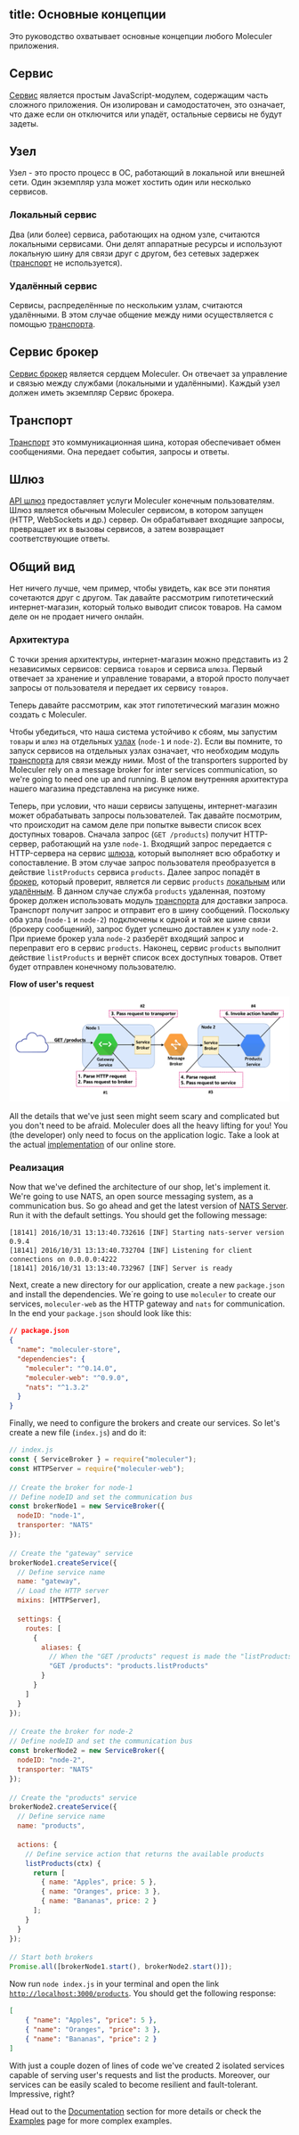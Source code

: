 title: Основные концепции
---

Это руководство охватывает основные концепции любого Moleculer приложения.

## Сервис
[Сервис](services.html) является простым JavaScript-модулем, содержащим часть сложного приложения. Он изолирован и самодостаточен, это означает, что даже если он отключится или упадёт, остальные сервисы не будут задеты.

## Узел
Узел - это просто процесс в ОС, работающий в локальной или внешней сети. Один экземпляр узла может хостить один или несколько сервисов.

### Локальный сервис
Два (или более) сервиса, работающих на одном узле, считаются локальными сервисами. Они делят аппаратные ресурсы и используют локальную шину для связи друг с другом, без сетевых задержек ([транспорт](#Transporter) не используется).

### Удалённый сервис
Сервисы, распределённые по нескольким узлам, считаются удалёнными. В этом случае общение между ними осуществляется с помощью [транспорта](#Transporter).

## Сервис брокер
[Сервис брокер](broker.html) является сердцем Moleculer. Он отвечает за управление и связью между службами (локальными и удалёнными). Каждый узел должен иметь экземпляр Сервис брокера.

## Транспорт
[Транспорт](networking.html) это коммуникационная шина, которая обеспечивает обмен сообщениями. Она передает события, запросы и ответы.

## Шлюз
[API шлюз](moleculer-web.html) предоставляет услуги Moleculer конечным пользователям. Шлюз является обычным Moleculer сервисом, в котором запущен (HTTP, WebSockets и др.) сервер. Он обрабатывает входящие запросы, превращает их в вызовы сервисов, а затем возвращает соответствующие ответы.

## Общий вид
Нет ничего лучше, чем пример, чтобы увидеть, как все эти понятия сочетаются друг с другом. Так давайте рассмотрим гипотетический интернет-магазин, который только выводит список товаров. На самом деле он не продает ничего онлайн.

### Архитектура

С точки зрения архитектуры, интернет-магазин можно представить из 2 независимых сервисов: сервиса `товаров` и сервиса `шлюза`. Первый отвечает за хранение и управление товарами, а второй просто получает запросы от пользователя и передает их сервису `товаров`.

Теперь давайте рассмотрим, как этот гипотетический магазин можно создать с Moleculer.

Чтобы убедиться, что наша система устойчиво к сбоям, мы запустим `товары` и `шлюз` на отдельных [узлах](#Node) (`node-1` и `node-2`). Если вы помните, то запуск сервисов на отдельных узлах означает, что необходим модуль [транспорта](#Transporter) для связи между ними. Most of the transporters supported by Moleculer rely on a message broker for inter services communication, so we're going to need one up and running. В целом внутренняя архитектура нашего магазина представлена на рисунке ниже.

Теперь, при условии, что наши сервисы запущены, интернет-магазин может обрабатывать запросы пользователей. Так давайте посмотрим, что происходит на самом деле при попытке вывести список всех доступных товаров. Сначала запрос (`GET /products`) получит HTTP-сервер, работающий на узле `node-1`. Входящий запрос передается с HTTP-сервера на сервис [шлюза](#Gateway), который выполняет всю обработку и сопоставление. В этом случае запрос пользователя преобразуется в действие `listProducts` сервиса `products`.  Далее запрос попадёт в [брокер](#Service-Broker), который проверит, является ли сервис `products` [локальным](#Local-Services) или [удалённым](#Remote-Services). В данном случае служба `products` удаленная, поэтому брокер должен использовать модуль [транспорта](#Transporter) для доставки запроса. Транспорт получит запрос и отправит его в шину сообщений. Поскольку оба узла (`node-1` и `node-2`) подключены к одной и той же шине связи (брокеру сообщений), запрос будет успешно доставлен к узлу `node-2`. При приеме брокер узла `node-2` разберёт входящий запрос и переправит его в сервис `products`. Наконец, сервис `products` выполнит действие `listProducts` и вернёт список всех доступных товаров. Ответ будет отправлен конечному пользователю.

**Flow of user's request**
<div align="center">
    <img src="assets/overview.svg" alt="Описание архитектуры" />
</div>

All the details that we've just seen might seem scary and complicated but you don't need to be afraid. Moleculer does all the heavy lifting for you! You (the developer) only need to focus on the application logic. Take a look at the actual [implementation](#Implementation) of our online store.

### Реализация
Now that we've defined the architecture of our shop, let's implement it. We're going to use NATS, an open source messaging system, as a communication bus. So go ahead and get the latest version of [NATS Server](https://nats.io/download/nats-io/nats-server/). Run it with the default settings. You should get the following message:

```
[18141] 2016/10/31 13:13:40.732616 [INF] Starting nats-server version 0.9.4
[18141] 2016/10/31 13:13:40.732704 [INF] Listening for client connections on 0.0.0.0:4222
[18141] 2016/10/31 13:13:40.732967 [INF] Server is ready
```

Next, create a new directory for our application, create a new `package.json` and install the dependencies. We´re going to use `moleculer` to create our services, `moleculer-web` as the HTTP gateway and `nats` for communication. In the end your `package.json` should look like this:

```json
// package.json
{
  "name": "moleculer-store",
  "dependencies": {
    "moleculer": "^0.14.0",
    "moleculer-web": "^0.9.0",
    "nats": "^1.3.2"
  }
}
```

Finally, we need to configure the brokers and create our services. So let's create a new file (`index.js`) and do it:
```javascript
// index.js
const { ServiceBroker } = require("moleculer");
const HTTPServer = require("moleculer-web");

// Create the broker for node-1
// Define nodeID and set the communication bus
const brokerNode1 = new ServiceBroker({
  nodeID: "node-1",
  transporter: "NATS"
});

// Create the "gateway" service
brokerNode1.createService({
  // Define service name
  name: "gateway",
  // Load the HTTP server
  mixins: [HTTPServer],

  settings: {
    routes: [
      {
        aliases: {
          // When the "GET /products" request is made the "listProducts" action of "products" service is executed
          "GET /products": "products.listProducts"
        }
      }
    ]
  }
});

// Create the broker for node-2
// Define nodeID and set the communication bus
const brokerNode2 = new ServiceBroker({
  nodeID: "node-2",
  transporter: "NATS"
});

// Create the "products" service
brokerNode2.createService({
  // Define service name
  name: "products",

  actions: {
    // Define service action that returns the available products
    listProducts(ctx) {
      return [
        { name: "Apples", price: 5 },
        { name: "Oranges", price: 3 },
        { name: "Bananas", price: 2 }
      ];
    }
  }
});

// Start both brokers
Promise.all([brokerNode1.start(), brokerNode2.start()]);
```
Now run `node index.js` in your terminal and open the link [`http://localhost:3000/products`](http://localhost:3000/products). You should get the following response:
```json
[
    { "name": "Apples", "price": 5 },
    { "name": "Oranges", "price": 3 },
    { "name": "Bananas", "price": 2 }
]
```

With just a couple dozen of lines of code we've created 2 isolated services capable of serving user's requests and list the products. Moreover, our services can be easily scaled to become resilient and fault-tolerant. Impressive, right?

Head out to the [Documentation](broker.html) section for more details or check the [Examples](examples.html) page for more complex examples.